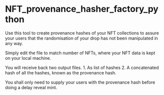 #  NFT_provenance_hasher_factory_python


Use this tool to create provenance hashes of your NFT collections to assure your users that the randomisation of your drop has not been manipulated in any way.

Simply edit the file to match number of NFTs, where your NFT data is kept on your local machine.

You will receive back two output files. 1. As list of hashes 2. A concatenated hash of all the hashes, known as the provenance hash.

You shall only need to supply your users with the provenance hash before doing a delay reveal mint.
